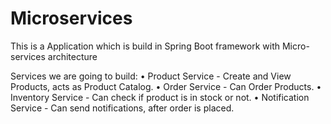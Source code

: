 # Microservices
This is a Application which is build in Spring Boot framework with Micro-services architecture

Services we are going to build:
• Product Service - Create and View Products, acts as Product Catalog.
• Order Service - Can Order Products.
• Inventory Service - Can check if product is in stock or not.
• Notification Service - Can send notifications, after order is placed.

